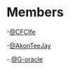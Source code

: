 # Members

-[@CFCIfe](https://www.github.com/CFCIfe)

-[@AkonTeeJay](https://www.github.com/AkonTeeJay)

-.[@G-oracle](https://www.github/G-oracle.com)
